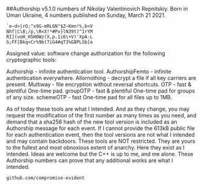 ##Authorship v5.1.0 numbers of Nikolay Valentinovich Repnitskiy.
Born in Uman Ukraine, 4 numbers published on Sunday, March 21 2021.

```
`e~d>|rO;^x9G-mRL6N"$Z~Kmn!%,b<V
Nhf|C\8;/p,\R<X!*#Pv}lN39t)^1rYM
RI](voH_H5H0Wz(X,p.1i6\+V)'XpA-L
G;FF[Bkq<Cr%9b(7iG4#qT3%G8PLSb[o
```

Assigned value: software change authorization for the following cryptographic tools:

Authorship      - infinite authentication tool.
AuthorshipFemto - infinite authentication everywhere.
Allornothing    - decrypt a file if all key carriers are present.
Multiway        - file encryption without reversal shortcuts.
OTP             - fast & plentiful One-time pad.
groupOTP        - fast & plentiful One-time pad for groups of any size.
schemeOTP       - fast One-time pad for all files up to 1MB.

As of today these tools are what I intended. And as they change, you may request the
modification of the first number as many times as you need, and demand that a sha256
hash of the new tool version is included as an Authorship message for each event.
   If I cannot provide the 613kB public file for each authentication event, then the
tool versions are not what I intended and may contain backdoors. These tools are NOT
restricted. They are yours to the fullest and most obnoxious extent of anarchy. Here
they exist as I intended. Ideas are welcome but the C++ is up to me, and me alone.
These Authorship numbers can prove that any additional works are what I intended.
~~~~~~~~~~~~~~~~~~~~~~~~~~~~~~~~~~~~~~~~~~~~~~~~~~~~~~~~~~~~~~~~~~~~~~~~~~~~~~~~~~~~
github.com/compromise-evident
